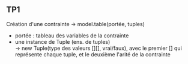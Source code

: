 ## TP1

Création d'une contrainte
-> model.table(portée, tuples)
- portée : tableau des variables de la contrainte
- une instance de Tuple (ens. de tuples) \
-> new Tuple(type des valeurs [][], vrai/faux), 
avec le premier [] qui représente chaque tuple, et le deuxième l'arité de la contrainte
